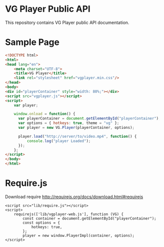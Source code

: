 # VG Player Public API

This repository contains VG Player public API documentation.

# Sample Page

```html
<!DOCTYPE html>
<html>
<head lang="en">
    <meta charset="UTF-8">
    <title>VG Player</title>
    <link rel="stylesheet" href="vgplayer.min.css"/>
</head>
<body>
<div id="playerContainer" style="width: 80%;"></div>
<script src="vgplayer.js"></script>
<script>
    var player;

    window.onload = function() {
      var playerContainer = document.getElementById("playerContainer");
      var options = { hotkeys: true, theme = "vg" };
      var player = new VG.Player(playerContainer, options);

      player.load("http://server/to/video.mp4", function() {
          console.log("player Loaded");
      });
    };
</script>
</body>
</html>

```


# Require.js

Download require http://requirejs.org/docs/download.html#requirejs

```
<script src="lib/require.js"></script>
<script>
    requirejs(['lib/vgplayer-web.js'], function (VG) {
        const container = document.getElementById("playerContainer");
        const options = {
            hotkeys: true,
        };
        player = new window.PlayerImpl(container, options);
</script>
```
